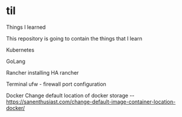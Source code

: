 # til
Things I learned

This repository is going to contain the things that I learn

Kubernetes

GoLang

Rancher 
  installing HA rancher

Terminal
  ufw - firewall port configuration

Docker
  Change default location of docker storage -- https://sanenthusiast.com/change-default-image-container-location-docker/
